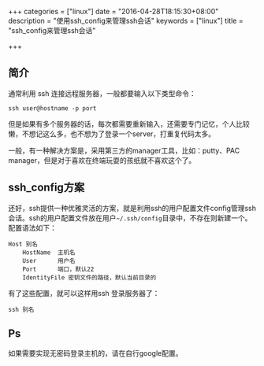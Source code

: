 +++
categories = ["linux"]
date = "2016-04-28T18:15:30+08:00"
description = "使用ssh_config来管理ssh会话"
keywords = ["linux"]
title = "ssh_config来管理ssh会话"

+++

## 简介
通常利用 ssh 连接远程服务器，一般都要输入以下类型命令：
```
ssh user@hostname -p port
```
但是如果有多个服务器的话，每次都需要重新输入，还需要专门记忆，个人比较懒，不想记这么多，也不想为了登录一个server，打重复代码太多。

一般，有一种解决方案是，采用第三方的manager工具，比如：putty、PAC manager，但是对于喜欢在终端玩耍的孩纸就不喜欢这个了。

## ssh_config方案
还好，ssh提供一种优雅灵活的方案，就是利用ssh的用户配置文件config管理ssh会话。ssh的用户配置文件放在用户`~/.ssh/config`目录中，不存在则新建一个。配置语法如下：
```
Host 别名
    HostName  主机名
    User      用户名
    Port      端口，默认22
    IdentityFile 密钥文件的路径，默认当前目录的
```
有了这些配置，就可以这样用ssh 登录服务器了：
```
ssh 别名
```

## Ps
如果需要实现无密码登录主机的，请在自行google配置。